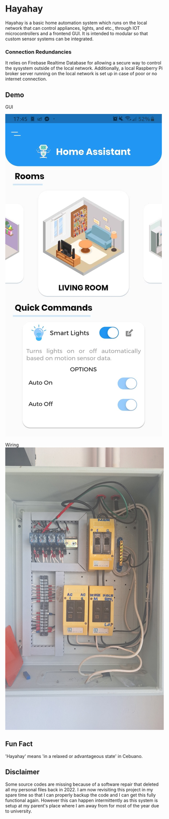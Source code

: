 # Hayahay

Hayahay is a basic home automation system which runs on the local network that can control appliances, lights, and etc., through IOT microcontrollers and a frontend GUI. It is intended to modular so that custom sensor systems can be integrated.

### Connection Redundancies
It relies on Firebase Realtime Database for allowing a secure way to control the sysystem outside of the local network. Additionally, a local Raspberry Pi broker server running on the local network is set up in case of poor or no internet connection.

## Demo
GUI 

![Flutter GUI](https://github.com/fxs1l/Hayahay/blob/main/demos/hayahay_ui_screenshot.jpg "GUI")

Wiring
![Electrical Wiring](https://github.com/fxs1l/Hayahay/blob/main/demos/wiring.jpg "Electrical Wiring")

## Fun Fact
'Hayahay' means 'in a relaxed or advantageous state' in Cebuano.

## Disclaimer
Some source codes are missing because of a software repair that deleted all my personal files back in 2022. I am now revisiting this project in my spare time so that I can properly backup the code and I can get this fully functional again. However this can happen intermittently as this system is setup at my parent's place where I am away from for most of the year due to university.
